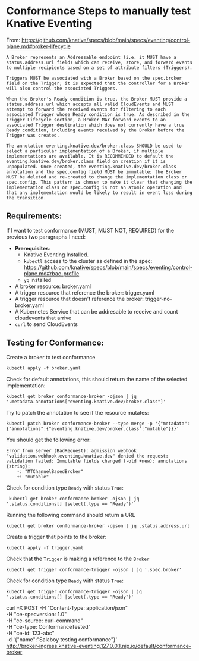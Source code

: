 # Conformance Steps to manually test Knative Eventing


From: https://github.com/knative/specs/blob/main/specs/eventing/control-plane.md#broker-lifecycle

```
A Broker represents an Addressable endpoint (i.e. it MUST have a status.address.url field) which can receive, store, and forward events to multiple recipients based on a set of attribute filters (Triggers). 

Triggers MUST be associated with a Broker based on the spec.broker field on the Trigger; it is expected that the controller for a Broker will also control the associated Triggers. 

When the Broker's Ready condition is true, the Broker MUST provide a status.address.url which accepts all valid CloudEvents and MUST attempt to forward the received events for filtering to each associated Trigger whose Ready condition is true. As described in the Trigger Lifecycle section, a Broker MAY forward events to an associated Trigger destination which does not currently have a true Ready condition, including events received by the Broker before the Trigger was created.

The annotation eventing.knative.dev/broker.class SHOULD be used to select a particular implementation of a Broker, if multiple implementations are available. It is RECOMMENDED to default the eventing.knative.dev/broker.class field on creation if it is unpopulated. Once created, the eventing.knative.dev/broker.class annotation and the spec.config field MUST be immutable; the Broker MUST be deleted and re-created to change the implementation class or spec.config. This pattern is chosen to make it clear that changing the implementation class or spec.config is not an atomic operation and that any implementation would be likely to result in event loss during the transition.
```



## Requirements: 

If I want to test conformance (MUST, MUST NOT, REQUIRED) for the previous two paragraphs I need: 
- **Prerequisites**: 
    - Knative Eventing Installed. 
    - `kubectl` access to the cluster as defined in the spec: https://github.com/knative/specs/blob/main/specs/eventing/control-plane.md#rbac-profile
    - `yq` installed
- A broker resource: broker.yaml
- A trigger resource that reference the broker: trigger.yaml 
- A trigger resource that doesn't reference the broker: trigger-no-broker.yaml
- A Kubernetes Service that can be addresable to receive and count cloudevents that arrive
- `curl` to send CloudEvents


## Testing for Conformance: 


Create a broker to test conformance

```
kubectl apply -f broker.yaml
```

Check for default annotations, this should return the name of the selected implementation: 

```
kubectl get broker conformance-broker -ojson | jq '.metadata.annotations["eventing.knative.dev/broker.class"]'
```

Try to patch the annotation to see if the resource mutates: 

```
kubectl patch broker conformance-broker --type merge -p '{"metadata":{"annotations":{"eventing.knative.dev/broker.class":"mutable"}}}'
```

You should get the following error: 
```
Error from server (BadRequest): admission webhook "validation.webhook.eventing.knative.dev" denied the request: validation failed: Immutable fields changed (-old +new): annotations
{string}:
	-: "MTChannelBasedBroker"
	+: "mutable"
```


Check for condition type `Ready` with status `True`: 

```
 kubectl get broker conformance-broker -ojson | jq '.status.conditions[] |select(.type == "Ready")' 
```

Running the following command should return a URL

```
kubectl get broker conformance-broker -ojson | jq .status.address.url
```


Create a trigger that points to the broker:

```
kubectl apply -f trigger.yaml
```

Check that the `Trigger` is making a reference to the `Broker`

```
kubectl get trigger conformance-trigger -ojson | jq '.spec.broker'
```

Check for condition type `Ready` with status `True`: 

```
kubectl get trigger conformance-trigger -ojson | jq '.status.conditions[] |select(.type == "Ready")'
```








curl -X POST -H "Content-Type: application/json" \
  -H "ce-specversion: 1.0" \
  -H "ce-source: curl-command" \
  -H "ce-type: ConformanceTested" \
  -H "ce-id: 123-abc" \
  -d '{"name":"Salaboy testing conformance"}' \
  http://broker-ingress.knative-eventing.127.0.0.1.nip.io/default/conformance-broker 
```









